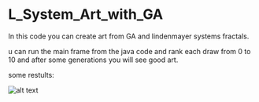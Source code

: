 # L_System_Art_with_GA
In this code you can create art from GA and lindenmayer systems fractals.

u can run the main frame from the java code and rank each draw from 0 to 10 and after some generations you will see good art.

some restults:

![alt text](https://github.com/AlaaAldinHajjar/L_System_Art_with_GA/blob/main/L-System_with_GA/20.jpg?raw=true)
